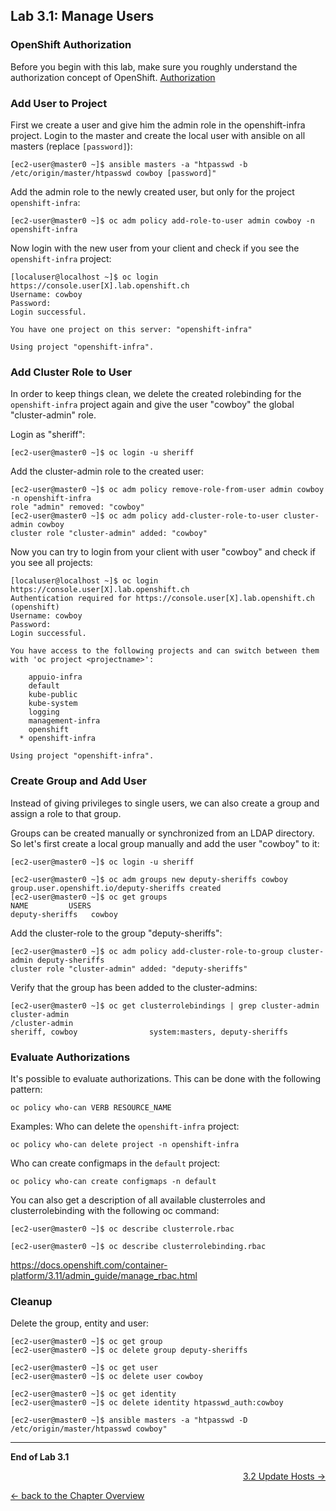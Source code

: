 ## Lab 3.1: Manage Users

### OpenShift Authorization

Before you begin with this lab, make sure you roughly understand the authorization concept of OpenShift.
[Authorization](https://docs.openshift.com/container-platform/3.6/architecture/additional_concepts/authorization.html)

### Add User to Project

First we create a user and give him the admin role in the openshift-infra project.
Login to the master and create the local user with ansible on all masters (replace ```[password]```):
```
[ec2-user@master0 ~]$ ansible masters -a "htpasswd -b /etc/origin/master/htpasswd cowboy [password]"
```

Add the admin role to the newly created user, but only for the project `openshift-infra`:
```
[ec2-user@master0 ~]$ oc adm policy add-role-to-user admin cowboy -n openshift-infra
```

Now login with the new user from your client and check if you see the `openshift-infra` project:
```
[localuser@localhost ~]$ oc login https://console.user[X].lab.openshift.ch
Username: cowboy
Password:
Login successful.

You have one project on this server: "openshift-infra"

Using project "openshift-infra".
```

### Add Cluster Role to User

In order to keep things clean, we delete the created rolebinding for the `openshift-infra` project again and give the user "cowboy" the global "cluster-admin" role.

Login as "sheriff":
```
[ec2-user@master0 ~]$ oc login -u sheriff
```

Add the cluster-admin role to the created user:
```
[ec2-user@master0 ~]$ oc adm policy remove-role-from-user admin cowboy -n openshift-infra
role "admin" removed: "cowboy"
[ec2-user@master0 ~]$ oc adm policy add-cluster-role-to-user cluster-admin cowboy
cluster role "cluster-admin" added: "cowboy"
```

Now you can try to login from your client with user "cowboy" and check if you see all projects:
```
[localuser@localhost ~]$ oc login https://console.user[X].lab.openshift.ch
Authentication required for https://console.user[X].lab.openshift.ch (openshift)
Username: cowboy
Password:
Login successful.

You have access to the following projects and can switch between them with 'oc project <projectname>':

    appuio-infra
    default
    kube-public
    kube-system
    logging
    management-infra
    openshift
  * openshift-infra

Using project "openshift-infra".
```


### Create Group and Add User

Instead of giving privileges to single users, we can also create a group and assign a role to that group.

Groups can be created manually or synchronized from an LDAP directory. So let's first create a local group manually and add the user "cowboy" to it:
```
[ec2-user@master0 ~]$ oc login -u sheriff

[ec2-user@master0 ~]$ oc adm groups new deputy-sheriffs cowboy
group.user.openshift.io/deputy-sheriffs created
[ec2-user@master0 ~]$ oc get groups
NAME         USERS
deputy-sheriffs   cowboy
```

Add the cluster-role to the group "deputy-sheriffs":
```
[ec2-user@master0 ~]$ oc adm policy add-cluster-role-to-group cluster-admin deputy-sheriffs
cluster role "cluster-admin" added: "deputy-sheriffs"
```

Verify that the group has been added to the cluster-admins:
```
[ec2-user@master0 ~]$ oc get clusterrolebindings | grep cluster-admin
cluster-admin                                                         /cluster-admin                                                         sheriff, cowboy                system:masters, deputy-sheriffs               
```


### Evaluate Authorizations

It's possible to evaluate authorizations. This can be done with the following pattern:
```
oc policy who-can VERB RESOURCE_NAME
```

Examples:
Who can delete the `openshift-infra` project:
```
oc policy who-can delete project -n openshift-infra
```

Who can create configmaps in the `default` project:
```
oc policy who-can create configmaps -n default
```

You can also get a description of all available clusterroles and clusterrolebinding with the following oc command:
```
[ec2-user@master0 ~]$ oc describe clusterrole.rbac
```

```
[ec2-user@master0 ~]$ oc describe clusterrolebinding.rbac
```
https://docs.openshift.com/container-platform/3.11/admin_guide/manage_rbac.html

### Cleanup

Delete the group, entity and user:
```
[ec2-user@master0 ~]$ oc get group
[ec2-user@master0 ~]$ oc delete group deputy-sheriffs

[ec2-user@master0 ~]$ oc get user
[ec2-user@master0 ~]$ oc delete user cowboy

[ec2-user@master0 ~]$ oc get identity
[ec2-user@master0 ~]$ oc delete identity htpasswd_auth:cowboy

[ec2-user@master0 ~]$ ansible masters -a "htpasswd -D /etc/origin/master/htpasswd cowboy"
```

---

**End of Lab 3.1**

<p width="100px" align="right"><a href="32_update_hosts.md">3.2 Update Hosts →</a></p>

[← back to the Chapter Overview](30_daily_business.md)
